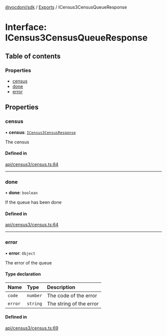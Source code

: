 [@vocdoni/sdk](/sdk) / [Exports](../modules.md) / ICensus3CensusQueueResponse

# Interface: ICensus3CensusQueueResponse

## Table of contents

### Properties

- [census](ICensus3CensusQueueResponse.md#census)
- [done](ICensus3CensusQueueResponse.md#done)
- [error](ICensus3CensusQueueResponse.md#error)

## Properties

### census

• **census**: [`ICensus3CensusResponse`](ICensus3CensusResponse.md)

The census

#### Defined in

[api/census3/census.ts:84](https://github.com/vocdoni/vocdoni-sdk/blob/2c8c18a/src/api/census3/census.ts#L84)

___

### done

• **done**: `boolean`

If the queue has been done

#### Defined in

[api/census3/census.ts:64](https://github.com/vocdoni/vocdoni-sdk/blob/2c8c18a/src/api/census3/census.ts#L64)

___

### error

• **error**: `Object`

The error of the queue

#### Type declaration

| Name | Type | Description |
| :------ | :------ | :------ |
| `code` | `number` | The code of the error |
| `error` | `string` | The string of the error |

#### Defined in

[api/census3/census.ts:69](https://github.com/vocdoni/vocdoni-sdk/blob/2c8c18a/src/api/census3/census.ts#L69)
